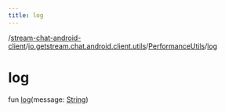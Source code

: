```yaml
---
title: log
---
```

/[stream-chat-android-client](../../index.md)/[io.getstream.chat.android.client.utils](../index.md)/[PerformanceUtils](index.md)/[log](log.md)  
  
  
  
# log  
fun [log](log.md)(message: [String](https://kotlinlang.org/api/latest/jvm/stdlib/kotlin/-string/index.html))
